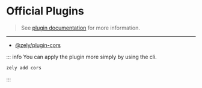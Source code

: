 # Official Plugins

> See [plugin documentation](/apis/plugin) for more information.

---

- [@zely/plugin-cors](https://npmjs.org/@zely/plugin-cors)

::: info
You can apply the plugin more simply by using the cli.

```bash
zely add cors
```

:::
